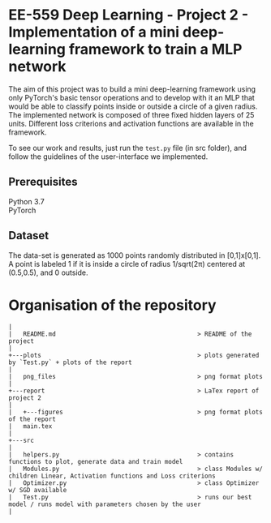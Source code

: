 # EE-559 Deep Learning - Project 2 - Implementation of a mini deep-learning framework to train a MLP network

The aim of this project was to build a mini deep-learning framework using only PyTorch's basic tensor operations and to develop with it an MLP that would be able to classify points inside or outside a circle of a given radius. The implemented network is composed of three fixed hidden layers of 25 units. Different loss criterions and activation functions are available in the framework.

To see our work and results, just run the `test.py` file (in src folder), and follow the guidelines of the user-interface we implemented.


## Prerequisites
Python 3.7 <br/>
PyTorch

## Dataset 
The data-set is generated as 1000 points randomly distributed in [0,1]x[0,1]. A point is labeled 1 if it is inside a circle of radius 1/sqrt(2π) centered at (0.5,0.5), and 0 outside.

# Organisation of the repository

```
|
|   README.md                                       > README of the project  
|   
+---plots                                           > plots generated by `Test.py` + plots of the report
|
|   png_files                                       > png format plots
|
+---report                                          > LaTex report of project 2
|
|   +---figures                                     > png format plots of the report
|   main.tex
|
+---src                                           
|
|   helpers.py                                      > contains functions to plot, generate data and train model
|   Modules.py                                      > class Modules w/ children Linear, Activation functions and Loss criterions
|   Optimizer.py                                    > class Optimizer w/ SGD available 
|   Test.py                                         > runs our best model / runs model with parameters chosen by the user			                              
|
```  
